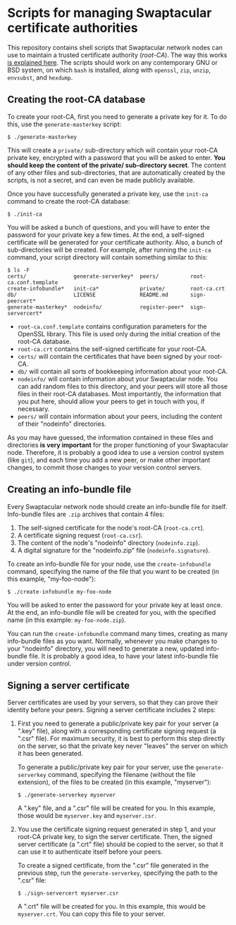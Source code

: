 # Scripts for managing Swaptacular certificate authorities

This repository contains shell scripts that Swaptacular network nodes can
use to maintain a trusted certificate authority (*root-CA*). The way this
works [is explained
here](http://swaptacular.github.io/2023/04/26/under-the-hood-peer-connections/).
The scripts should work on any contemporary GNU or BSD system, on which
`bash` is installed, along with `openssl`, `zip`, `unzip`, `envsubst`, and
`hexdump`.

## Creating the root-CA database

To create your root-CA, first you need to generate a private key for it. To
do this, use the `generate-masterkey` script:

```shell
$ ./generate-masterkey
```

This will create a `private/` sub-directory which will contain your root-CA
private key, encrypted with a password that you will be asked to enter.
**You should keep the content of the private/ sub-directory secret**. The
content of any other files and sub-directories, that are automatically
created by the scripts, is not a secret, and can even be made publicly
available.

Once you have successfully generated a private key, use the `init-ca`
command to create the root-CA database:

```shell
$ ./init-ca
```

You will be asked a bunch of questions, and you will have to enter the
password for your private key a few times. At the end, a self-signed
certificate will be generated for your certificate authority. Also, a bunch
of sub-directories will be created. For example, after running the `init-ca`
command, your script directory will contain something similar to this:

``` shell
$ ls -F
certs/               generate-serverkey*  peers/          root-ca.conf.template
create-infobundle*   init-ca*             private/        root-ca.crt
db/                  LICENSE              README.md       sign-peercert*
generate-masterkey*  nodeinfo/            register-peer*  sign-servercert*
```

* `root-ca.conf.template` contains configuration parameters for the OpenSSL
  library. This file is used only during the initial creation of the root-CA
  database.
* `root-ca.crt` contains the self-signed certificate for your root-CA.
* `certs/` will contain the certificates that have been signed by your
  root-CA.
* `db/` will contain all sorts of bookkeeping information about your
  root-CA.
* `nodeinfo/` will contain information about your Swaptacular node. You can
  add random files to this directory, and your peers will store all those
  files in their root-CA databases. Most importantly, the information that
  you put here, should allow your peers to get in touch with you, if
  necessary.
* `peers/` will contain information about your peers, including the content
  of their "nodeinfo" directories.

As you may have guessed, the information contained in these files and
directories **is very important** for the proper functioning of your
Swaptacular node. Therefore, it is probably a good idea to use a version
control system (like `git`), and each time you add a new peer, or make other
important changes, to commit those changes to your version control servers.

## Creating an info-bundle file

Every Swaptacular network node should create an info-bundle file for itself.
Info-bundle files are `.zip` archives that contain 4 files:

1. The self-signed certificate for the node's root-CA (`root-ca.crt`).
2. A certificate signing request (`root-ca.csr`).
3. The content of the node's "nodeinfo" directory (`nodeinfo.zip`).
4. A digital signature for the "nodeinfo.zip" file (`nodeinfo.signature`).

To create an info-bundle file for your node, use the `create-infobundle`
command, specifying the name of the file that you want to be created (in
this example, "my-foo-node"):

```shell
$ ./create-infobundle my-foo-node
```

You will be asked to enter the password for your private key at least once.
At the end, an info-bundle file will be created for you, with the specified
name (in this example: `my-foo-node.zip`).

You can run the `create-infobundle` command many times, creating as many
info-bundle files as you want. Normally, whenever you make changes to your
"nodeinfo" directory, you will need to generate a new, updated info-bundle
file. It is probably a good idea, to have your latest info-bundle file under
version control.

## Signing a server certificate

Server certificates are used by your servers, so that they can prove their
identity before your peers. Signing a server certificate includes 2 steps:

1. First you need to generate a public/private key pair for your server (a
   ".key" file), along with a corresponding certificate signing request (a
   ".csr" file). For maximum security, it is best to perform this step
   directly on the server, so that the private key never "leaves" the server
   on which it has been generated.

   To generate a public/private key pair for your server, use the
   `generate-serverkey` command, specifying the filename (without the file
   extension), of the files to be created (in this example, "myserver"):

   ```shell
   $ ./generate-serverkey myserver
   ```

   A ".key" file, and a ".csr" file will be created for you. In this
   example, those would be `myserver.key` and `myserver.csr`.

2. You use the certificate signing request generated in step 1, and your
   root-CA private key, to sign the server certificate. Then, the signed
   server certificate (a ".crt" file) should be copied to the server, so
   that it can use it to authenticate itself before your peers.

   To create a signed certificate, from the ".csr" file generated in the
   previous step, run the `generate-serverkey`, specifying the path to the
   ".csr" file:

   ```shell
   $ ./sign-servercert myserver.csr
   ```

   A ".crt" file will be created for you. In this example, this would be
   `myserver.crt`. You can copy this file to your server.
